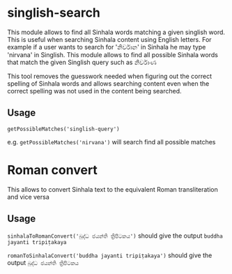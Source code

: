 # singlish-search
This module allows to find all Sinhala words matching a given singlish word. 
This is useful when searching Sinhala content using English letters. For example if a user wants to search for 'නිර්වාන' in Sinhala he may type 'nirvana' in Singlish. This module allows to find all possible Sinhala words that match the given Singlish query such as නිර්වාණ

This tool removes the guesswork needed when figuring out the correct spelling of Sinhala words and allows searching content even when the correct spelling was not used in the content being searched.

## Usage
`getPossibleMatches('singlish-query')`

e.g. `getPossibleMatches('nirvana')` will search find all possible matches

# Roman convert
This allows to convert Sinhala text to the equivalent Roman transliteration and vice versa

## Usage
`sinhalaToRomanConvert('බුද්ධ ජයන්ති ත්‍රිපිටකය')` should give the output `buddha jayanti tripiṭakaya`

`romanToSinhalaConvert('buddha jayanti tripiṭakaya')` should give the output `බුද්ධ ජයන්ති ත්‍රිපිටකය`